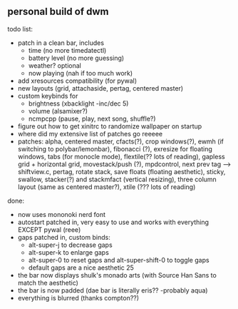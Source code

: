 ## personal build of dwm
todo list:
- patch in a clean bar, includes
	- time (no more timedatectl)
	- battery level (no more guessing)
	- weather? optional
	- now playing (nah if too much work)
- add xresources compatibility (for pywal)
- new layouts (grid, attachaside, pertag, centered master)
- custom keybinds for 
	- brightness (xbacklight -inc/dec 5)
	- volume (alsamixer?)
	- ncmpcpp (pause, play, next song, shuffle?)
- figure out how to get xinitrc to randomize wallpaper on startup
- where did my extensive list of patches go reeeee
- patches: alpha, centered master, cfacts(?), crop windows(?), ewmh (if switching to polybar/lemonbar), fibonacci (?), exresize for floating windows, tabs (for monocle mode), flextile(?? lots of reading), gapless grid + horizontal grid, movestack/push (?), mpdcontrol, next prev tag --> shiftview.c, pertag, rotate stack, save floats (floating aesthetic), sticky, swallow, stacker(?) and stackmfact (vertical resizing), three column layout (same as centered master?), xtile (??? lots of reading)


done:
- now uses mononoki nerd font
- autostart patched in, very easy to use and works with everything EXCEPT pywal (reee)
- gaps patched in, custom binds:
  - alt-super-j to decrease gaps
  - alt-super-k to enlarge gaps
  - alt-super-0 to reset gaps and alt-super-shift-0 to toggle gaps
  - default gaps are a nice aesthetic 25
- the bar now displays shulk's monado arts (with Source Han Sans to match the aesthetic)
- the bar is now padded (dae bar is literally eris?? -probably aqua)
- everything is blurred  (thanks compton??)

